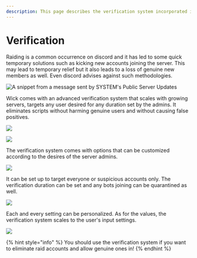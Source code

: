 ```yaml
---
description: This page describes the verification system incorporated in Wick
---
```


# Verification



Raiding is a common occurrence on discord and it has led to some quick temporary solutions such as kicking new accounts joining the server. This may lead to temporary relief but it also leads to a loss of genuine new members as well. Even discord advises against such methodologies.

![A snippet from a message sent by SYSTEM's Public Server Updates](broken-reference)

Wick comes with an advanced verification system that scales with growing servers, targets any user desired for any duration set by the admins. It eliminates scripts without harming genuine users and without causing false positives.

![](broken-reference)

![](broken-reference)

The verification system comes with options that can be customized according to the desires of the server admins.

![](broken-reference)

It can be set up to target everyone or suspicious accounts only. The verification duration can be set and any bots joining can be quarantined as well.

![](broken-reference)

Each and every setting can be personalized. As for the values, the verification system scales to the user's input settings.

![](broken-reference)

{% hint style="info" %}
You should use the verification system if you want to eliminate raid accounts and allow genuine ones in!
{% endhint %}
